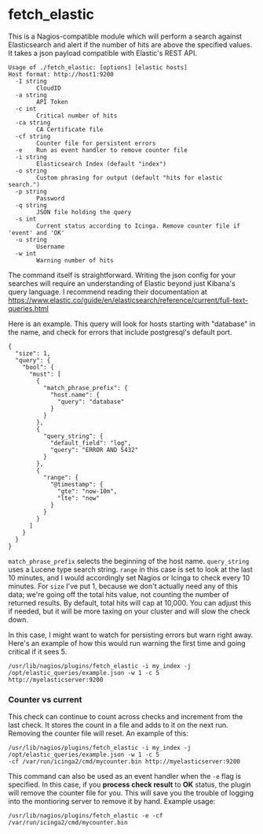# fetch_elastic

This is a Nagios-compatible module which will perform a search against Elasticsearch and alert if the number of hits are above the specified values. It takes a json payload compatible with Elastic's REST API. 

```
Usage of ./fetch_elastic: [options] [elastic hosts]
Host format: http://host1:9200
  -I string
        CloudID
  -a string
        API Token
  -c int
        Critical number of hits
  -ca string
        CA Certificate file
  -cf string
        Counter file for persistent errors
  -e    Run as event handler to remove counter file
  -i string
        Elasticsearch Index (default "index")
  -o string
        Custom phrasing for output (default "hits for elastic search.")
  -p string
        Password
  -q string
        JSON file holding the query
  -s int
        Current status according to Icinga. Remove counter file if 'event' and 'OK'
  -u string
        Username
  -w int
        Warning number of hits
```

The command itself is straightforward. Writing the json config for your searches will require an understanding of Elastic beyond just Kibana's query language. I recommend reading their documentation at https://www.elastic.co/guide/en/elasticsearch/reference/current/full-text-queries.html

Here is an example. This query will look for hosts starting with "database" in the name, and check for errors that include postgresql's default port.

```
{
  "size": 1,
  "query": {
    "bool": {
      "must": [
        {
          "match_phrase_prefix": {
            "host.name": {
              "query": "database"
            }
          }
        },
        {
          "query_string": {
            "default_field": "log",
            "query": "ERROR AND 5432"
          }
        },
        {
          "range": {
            "@timestamp": {
              "gte": "now-10m",
              "lte": "now"
            }
          }
        }
      ]
    }
  }
}
```

`match_phrase_prefix` selects the beginning of the host name. `query_string` uses a Lucene type search string. `range` in this case is set to look at the last 10 minutes, and I would accordingly set Nagios or Icinga to check every 10 minutes. For `size` I've put 1, because we don't actually need any of this data; we're going off the total hits value, not counting the number of returned results. By default, total hits will cap at 10,000. You can adjust this if needed, but it will be more taxing on your cluster and will slow the check down.

In this case, I might want to watch for persisting errors but warn right away. Here's an example of how this would run warning the first time and going critical if it sees 5.

```
/usr/lib/nagios/plugins/fetch_elastic -i my_index -j /opt/elastic_queries/example.json -w 1 -c 5 http://myelasticserver:9200
```

### Counter vs current

This check can continue to count across checks and increment from the last check. It stores the count in a file and adds to it on the next run. Removing the counter file will reset. An example of this:

```
/usr/lib/nagios/plugins/fetch_elastic -i my_index -j /opt/elastic_queries/example.json -w 1 -c 5
-cf /var/run/icinga2/cmd/mycounter.bin http://myelasticserver:9200
```

This command can also be used as an event handler when the `-e` flag is specified. In this case, if you **process check result** to **OK** status, the plugin will remove the counter file for you. This will save you the trouble of logging into the montioring server to remove it by hand. Example usage:

```
/usr/lib/nagios/plugins/fetch_elastic -e -cf /var/run/icinga2/cmd/mycounter.bin
```